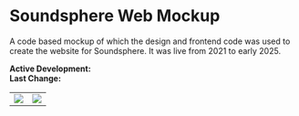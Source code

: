 # Soundsphere Web Mockup
A code based mockup of which the design and frontend code was used to create the website for Soundsphere. It was live from 2021 to early 2025.

**Active Development:** <br>
**Last Change:** <br>

| | |
| :---: | :---: |
| ![](/Screenshots/.png) | ![](/Screenshots/.png) |
